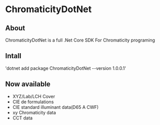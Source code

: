 # ChromaticityDotNet

## About
ChromaticityDotNet is a full .Net Core SDK For Chromaticity programing

## Intall
'dotnet add package ChromaticityDotNet --version 1.0.0.1'

## Now available
- XYZ/Lab/LCH Cover
- CIE de formulations
- CIE standard illuminant data(D65 A CWF)
- xy Chromaticity data
- CCT data
